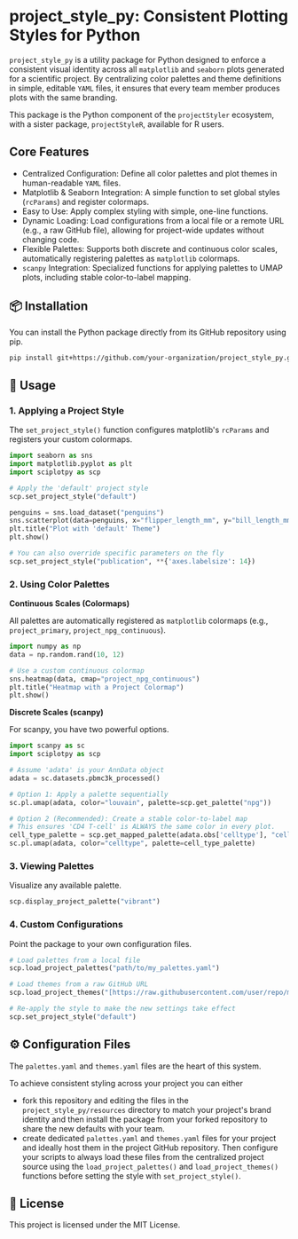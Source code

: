 # project_style_py: Consistent Plotting Styles for Python

`project_style_py` is a utility package for Python designed to enforce a consistent visual identity across all `matplotlib` and `seaborn` plots generated for a scientific project. By centralizing color palettes and theme definitions in simple, editable `YAML` files, it ensures that every team member produces plots with the same branding.

This package is the Python component of the `projectStyler` ecosystem, with a sister package, `projectStyleR`, available for R users.

## Core Features

- Centralized Configuration: Define all color palettes and plot themes in human-readable `YAML` files.
- Matplotlib & Seaborn Integration: A simple function to set global styles (`rcParams`) and register colormaps.
- Easy to Use: Apply complex styling with simple, one-line functions.
- Dynamic Loading: Load configurations from a local file or a remote URL (e.g., a raw GitHub file), allowing for project-wide updates without changing code.
- Flexible Palettes: Supports both discrete and continuous color scales, automatically registering palettes as `matplotlib` colormaps.
- `scanpy` Integration: Specialized functions for applying palettes to UMAP plots, including stable color-to-label mapping.

## 📦 Installation

You can install the Python package directly from its GitHub repository using pip.

```bash
pip install git+https://github.com/your-organization/project_style_py.git
```

## 🐍 Usage

### 1. Applying a Project Style

The `set_project_style()` function configures matplotlib's `rcParams` and registers your custom colormaps.

```python
import seaborn as sns
import matplotlib.pyplot as plt
import sciplotpy as scp

# Apply the 'default' project style
scp.set_project_style("default")

penguins = sns.load_dataset("penguins")
sns.scatterplot(data=penguins, x="flipper_length_mm", y="bill_length_mm")
plt.title("Plot with 'default' Theme")
plt.show()

# You can also override specific parameters on the fly
scp.set_project_style("publication", **{'axes.labelsize': 14})
```

### 2. Using Color Palettes

**Continuous Scales (Colormaps)**

All palettes are automatically registered as `matplotlib` colormaps (e.g., `project_primary`, `project_npg_continuous`).

```python
import numpy as np
data = np.random.rand(10, 12)

# Use a custom continuous colormap
sns.heatmap(data, cmap="project_npg_continuous")
plt.title("Heatmap with a Project Colormap")
plt.show()
```

**Discrete Scales (scanpy)**

For scanpy, you have two powerful options.

```python
import scanpy as sc
import sciplotpy as scp

# Assume 'adata' is your AnnData object
adata = sc.datasets.pbmc3k_processed()

# Option 1: Apply a palette sequentially
sc.pl.umap(adata, color="louvain", palette=scp.get_palette("npg"))

# Option 2 (Recommended): Create a stable color-to-label map
# This ensures 'CD4 T-cell' is ALWAYS the same color in every plot.
cell_type_palette = scp.get_mapped_palette(adata.obs['celltype'], "celltype")
sc.pl.umap(adata, color="celltype", palette=cell_type_palette)
```

### 3. Viewing Palettes

Visualize any available palette.

```python
scp.display_project_palette("vibrant")
```

### 4. Custom Configurations

Point the package to your own configuration files.

```python
# Load palettes from a local file
scp.load_project_palettes("path/to/my_palettes.yaml")

# Load themes from a raw GitHub URL
scp.load_project_themes("[https://raw.githubusercontent.com/user/repo/main/configs/project_themes.yaml](https://raw.githubusercontent.com/user/repo/main/configs/project_themes.yaml)")

# Re-apply the style to make the new settings take effect
scp.set_project_style("default")
```

## ⚙️ Configuration Files

The `palettes.yaml` and `themes.yaml` files are the heart of this system. 

To achieve consistent styling across your project you can either 

- fork this repository and editing the files in the `project_style_py/resources` directory to match your project's brand identity and then install the package from your forked repository to share the new defaults with your team.
- create dedicated `palettes.yaml` and `themes.yaml` files for your project and ideally host them in the project GitHub repository. Then configure your scripts to always load these files from the centralized project source using the `load_project_palettes()` and `load_project_themes()` functions before setting the style with `set_project_style()`.

## 📝 License

This project is licensed under the MIT License.